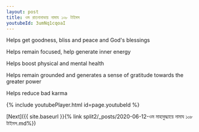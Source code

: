 ```yaml
---
layout: post
title: ওম রাতনানাভায় নামায ১০৮ টাইমস
youtubeId: 3umNq1cqoaI
---
```

 
 
Helps get goodness, bliss and peace and God's blessings
 
Helps remain focused, help generate inner energy 
 
Helps boost physical and mental health 
 
Helps remain grounded and generates a sense of gratitude towards the greater power 
 
Helps reduce bad karma
 
 
 
 


{% include youtubePlayer.html id=page.youtubeId %}
 
[Next]({{ site.baseurl }}{% link  split2/_posts/2020-06-12-ওম মাহাবুদ্ধ্যায়ে নামায ১০৮ টাইমস.md%})
 

